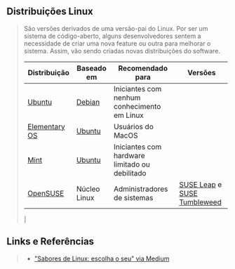 ## Distribuições Linux

> São versões derivados de uma versão-pai do Linux. Por ser um sistema de código-aberto, alguns desenvolvedores sentem a necessidade de criar uma nova feature ou outra para melhorar o sistema. Assim, vão sendo criadas novas distribuições do software.
>
> | Distribuição | Baseado em | Recomendado para | Versões |
> | --- | --- | --- | --- | 
> | [Ubuntu]() |  [Debian]() | Iniciantes com nenhum conhecimento em Linux |
> | [Elementary OS]() | [Ubuntu]() | Usuários do MacOS |
> | [Mint]() | [Ubuntu]() | Iniciantes com hardware limitado ou debilitado |
> | [OpenSUSE]() | Núcleo Linux | Administradores de sistemas | [SUSE Leap]() e [SUSE Tumbleweed]() |
> | 



## Links e Referências
> 
> - ["Sabores de Linux: escolha o seu" via Medium](https://medium.com/os-systems/sabores-de-linux-escolha-o-seu-2798a45b3e32)